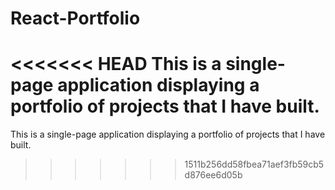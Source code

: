# React-Portfolio

<<<<<<< HEAD
This is a single-page application displaying a portfolio of projects that I have built. 
=======
This is a single-page application displaying a portfolio of projects that I have built. 
>>>>>>> 1511b256dd58fbea71aef3fb59cb5d876ee6d05b
